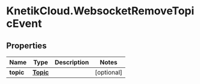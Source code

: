 # KnetikCloud.WebsocketRemoveTopicEvent

## Properties
Name | Type | Description | Notes
------------ | ------------- | ------------- | -------------
**topic** | [**Topic**](Topic.md) |  | [optional] 


